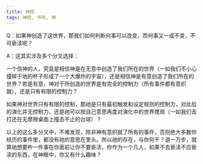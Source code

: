 ```yaml
---
title: 神控
tags: 神控, 书写, 神
---
```



Q：如果神创造了这世界，那我们如何判断何事可以改变，而何事又一成不变，不可亵渎呢？

A：这其实涉及多个分叉选择：

一个信神的人，究竟是相信神是在无意中创造了我们所在的世界（一如我们不小心撞碎于地的杯子形成了一个大爆炸的宇宙），还是相信神是有意创造了我们所在的世界？若是有意，神对于所创造的世界是有完全的控制力（所有事件都有意织就），还是只有有限的控制力？

如果神对世界只有有限的控制，那祂是只有最初触发和设定规则的控制力，对此后的演化并无控制力，还是祂可以按自己意思再度对演化中的世界搅局（一如我们击打还在无摩擦桌面上撞击不止的台球）？

以上的这么多分叉中，不难发现，除非神有意织就了所有的事件，否则绝大多数你经历的事件里，都没有祂的意思在里头。所以祂的存在，与你何干？退一万步，就算祂想要杵一件事在你面前让你不要亵渎，你作为一个凡人，如果不去亵渎不应亵渎的东西，在神眼中，你又有什么趣味？

